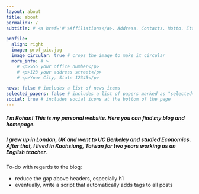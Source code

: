 ```yaml
---
layout: about
title: about
permalink: /
subtitle: # <a href='#'>Affiliations</a>. Address. Contacts. Motto. Etc.

profile:
  align: right
  image: prof_pic.jpg
  image_circular: true # crops the image to make it circular
  more_info: # >
    # <p>555 your office number</p>
    # <p>123 your address street</p>
    # <p>Your City, State 12345</p>

news: false # includes a list of news items
selected_papers: false # includes a list of papers marked as "selected={true}"
social: true # includes social icons at the bottom of the page
---
```


##### I'm Rohan! This is my personal website. Here you can find my blog and homepage.

##### I grew up in London, UK and went to UC Berkeley and studied Economics. After that, I lived in Kaohsiung, Taiwan for two years working as an English teacher.

To-do with regards to the blog:
- reduce the gap above headers, especially h1 
- eventually, write a script that automatically adds tags to all posts